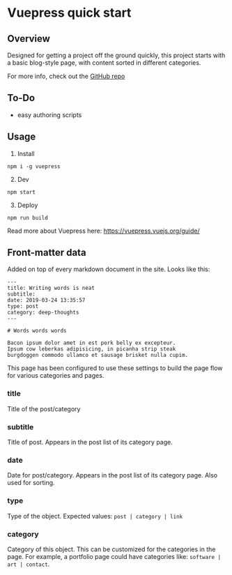 # Vuepress quick start
## Overview

Designed for getting a project off the ground quickly, this project starts with
a basic blog-style page, with content sorted in different categories.

For more info, check out the [GitHub repo](https://github.com/rjsalvadorr/vuepress-starter)

## To-Do

- easy authoring scripts

## Usage

1) Install

`npm i -g vuepress`

2) Dev

`npm start`

3) Deploy

`npm run build`

Read more about Vuepress here: https://vuepress.vuejs.org/guide/

## Front-matter data

Added on top of every markdown document in the site. Looks like this:

```
---
title: Writing words is neat
subtitle:
date: 2019-03-24 13:35:57
type: post
category: deep-thoughts
---

# Words words words

Bacon ipsum dolor amet in est pork belly ex excepteur.
Ipsum cow leberkas adipisicing, in picanha strip steak
burgdoggen commodo ullamco et sausage brisket nulla cupim.
```

This page has been configured to use these settings to build the page flow
for various categories and pages.

### title

Title of the post/category

### subtitle

Title of post. Appears in the post list of its category page.

### date

Date for post/category. Appears in the post list of its category page.
Also used for sorting.

### type

Type of the object. Expected values: `post | category | link`

### category

Category of this object. This can be customized for the categories in the page.
For example, a portfolio page could have categories like: `software | art | contact`.